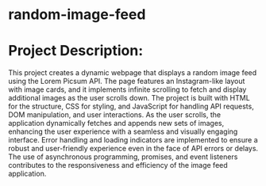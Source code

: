 # random-image-feed

# Project Description:

This project creates a dynamic webpage that displays a random image feed using the Lorem Picsum API. The page features an Instagram-like layout with image cards, and it implements infinite scrolling to fetch and display additional images as the user scrolls down. The project is built with HTML for the structure, CSS for styling, and JavaScript for handling API requests, DOM manipulation, and user interactions. As the user scrolls, the application dynamically fetches and appends new sets of images, enhancing the user experience with a seamless and visually engaging interface. Error handling and loading indicators are implemented to ensure a robust and user-friendly experience even in the face of API errors or delays. The use of asynchronous programming, promises, and event listeners contributes to the responsiveness and efficiency of the image feed application.